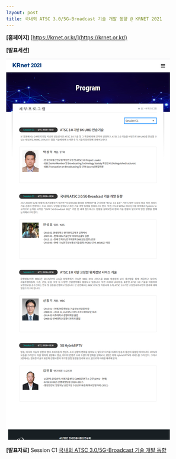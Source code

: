 ```yaml
---
layout: post
title: 국내외 ATSC 3.0/5G-Broadcast 기술 개발 동향 @ KRNET 2021
---
```




**[홈페이지]** [https://krnet.or.kr/](https://krnet.or.kr/)


**[발표세션]** 

![그림](/images/KRNET-2021.png)


**[발표자료]** Session C1 [국내외 ATSC 3.0/5G-Broadcast 기술 개발 동향]()
